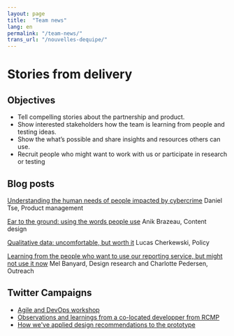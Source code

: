 ```yaml
---
layout: page
title:  "Team news"
lang: en
permalink: "/team-news/"
trans_url: "/nouvelles-dequipe/"
---
```


# Stories from delivery

## Objectives   		
* Tell compelling stories about the partnership and product. 
* Show interested stakeholders how the team is learning from people and testing ideas.
* Show the what’s possible and share insights and resources others can use.
* Recruit people who might want to work with us or participate in research or testing
 
## Blog posts

[Understanding the human needs of people impacted by cybercrime](https://digital.canada.ca/2019/05/06/understanding-the-human-needs-of-people-impacted-by-cybercrime/) 
Daniel Tse, Product management

[Ear to the ground: using the words people use](https://digital.canada.ca/2019/06/06/ear-to-the-ground-using-the-words-people-use/)
Anik Brazeau, Content design

[Qualitative data: uncomfortable, but worth it](https://digital.canada.ca/2019/07/11/qualitative-data-uncomfortable-but-worth-it/)
Lucas Cherkewski, Policy

[Learning from the people who want to use our reporting service, but might not use it now](https://digital.canada.ca/2019/08/29/learning-from-the-people-who-want-to-use-our-reporting-service-but-might-not-use-it-now/)
Mel Banyard, Design research and Charlotte Pedersen, Outreach

## Twitter Campaigns
* [Agile and DevOps workshop](https://twitter.com/CDS_GC/status/1133728212708671488)
* [Observations and learnings from a co-located developper from RCMP](https://twitter.com/CDS_GC/status/1139155596547170306)
* [How we've applied design recommendations to the prototype](https://twitter.com/CDS_GC/status/1169675152000507904)
